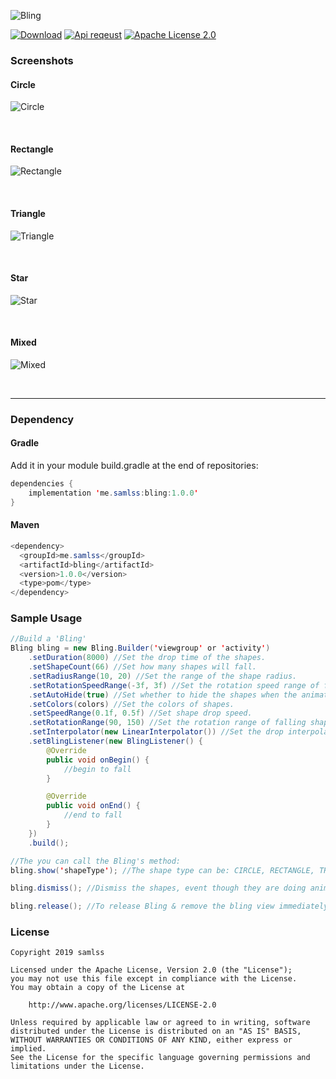 ![Bling](https://github.com/samlss/Bling/blob/master/screenshots/bling.png)

[![Download](https://api.bintray.com/packages/samlss/maven/bling/images/download.svg?version=1.0.0)](https://bintray.com/samlss/maven/bling/1.0.0/link) [![Api reqeust](https://img.shields.io/badge/API-11+-brightgreen.svg?style=flat)](https://android-arsenal.com/api?level=11#l11) [![Apache License 2.0](https://img.shields.io/hexpm/l/plug.svg)](https://github.com/samlss/Bling/blob/master/LICENSE)  



### Screenshots

#### Circle

![Circle](https://github.com/samlss/Bling/blob/master/screenshots/screenshot1.gif)

<br>

#### Rectangle

![Rectangle](https://github.com/samlss/Bling/blob/master/screenshots/screenshot2.gif)

<br>

#### Triangle
![Triangle](https://github.com/samlss/Bling/blob/master/screenshots/screenshot3.gif)

<br>

#### Star
![Star](https://github.com/samlss/Bling/blob/master/screenshots/screenshot4.gif)

<br>

#### Mixed
![Mixed](https://github.com/samlss/Bling/blob/master/screenshots/screenshot5.gif)

<br>

------
### Dependency

#### Gradle
Add it in your module build.gradle at the end of repositories:
  ```java
  dependencies {
      implementation 'me.samlss:bling:1.0.0'
  }
  ```

#### Maven
```java
<dependency>
  <groupId>me.samlss</groupId>
  <artifactId>bling</artifactId>
  <version>1.0.0</version>
  <type>pom</type>
</dependency>
```

### Sample Usage

```java
//Build a 'Bling'
Bling bling = new Bling.Builder('viewgroup' or 'activity')
    .setDuration(8000) //Set the drop time of the shapes.
    .setShapeCount(66) //Set how many shapes will fall.
    .setRadiusRange(10, 20) //Set the range of the shape radius.
    .setRotationSpeedRange(-3f, 3f) //Set the rotation speed range of falling shapes.
    .setAutoHide(true) //Set whether to hide the shapes when the animation ends
    .setColors(colors) //Set the colors of shapes.
    .setSpeedRange(0.1f, 0.5f) //Set shape drop speed.
    .setRotationRange(90, 150) //Set the rotation range of falling shapes.
    .setInterpolator(new LinearInterpolator()) //Set the drop interpolator of the shapes.
    .setBlingListener(new BlingListener() {
        @Override
        public void onBegin() {
            //begin to fall
        }

        @Override
        public void onEnd() {
            //end to fall
        }
    })
    .build(); 

//The you can call the Bling's method:
bling.show('shapeType'); //The shape type can be: CIRCLE, RECTANGLE, TRIANGLE, STAR, MIXED

bling.dismiss(); //Dismiss the shapes, event though they are doing animation.

bling.release(); //To release Bling & remove the bling view immediately.

```


### License

```
Copyright 2019 samlss

Licensed under the Apache License, Version 2.0 (the "License");
you may not use this file except in compliance with the License.
You may obtain a copy of the License at

    http://www.apache.org/licenses/LICENSE-2.0

Unless required by applicable law or agreed to in writing, software
distributed under the License is distributed on an "AS IS" BASIS,
WITHOUT WARRANTIES OR CONDITIONS OF ANY KIND, either express or implied.
See the License for the specific language governing permissions and
limitations under the License.
```
